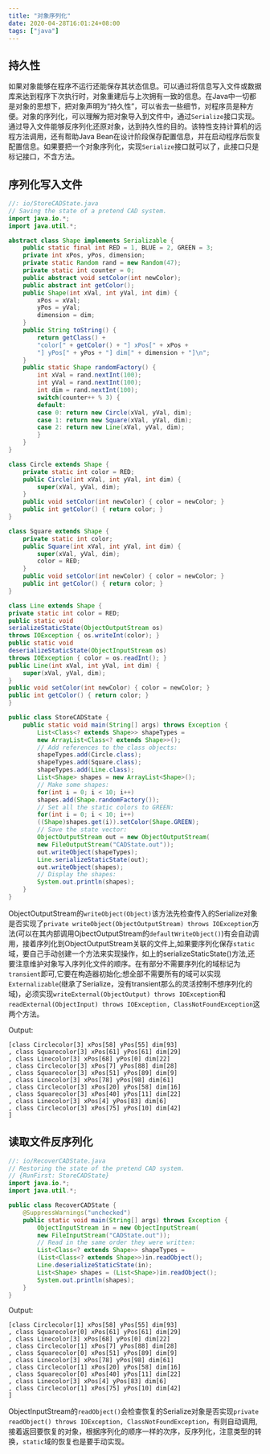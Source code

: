 ```yaml
---
title: "对象序列化"
date: 2020-04-28T16:01:24+08:00
tags: ["java"]
---
```


## 持久性

如果对象能够在程序不运行还能保存其状态信息。可以通过将信息写入文件或数据库来达到程序下次执行时，对象重建后与上次拥有一致的信息。在Java中一切都是对象的思想下，把对象声明为“持久性”，可以省去一些细节，对程序员是种方便。对象的序列化，可以理解为把对象导入到文件中，通过`Serialize`接口实现。通过导入文件能够反序列化还原对象，达到持久性的目的。该特性支持计算机的远程方法调用，还有帮助Java Bean在设计阶段保存配置信息，并在启动程序后恢复配置信息。如果要把一个对象序列化，实现`Serialize`接口就可以了，此接口只是标记接口，不含方法。

## 序列化写入文件

```java
//: io/StoreCADState.java
// Saving the state of a pretend CAD system.
import java.io.*;
import java.util.*;

abstract class Shape implements Serializable {
    public static final int RED = 1, BLUE = 2, GREEN = 3;
    private int xPos, yPos, dimension;
    private static Random rand = new Random(47);
    private static int counter = 0;
    public abstract void setColor(int newColor);
    public abstract int getColor();
    public Shape(int xVal, int yVal, int dim) {
        xPos = xVal;
        yPos = yVal;
        dimension = dim;
    }
    public String toString() {
        return getClass() +
        "color[" + getColor() + "] xPos[" + xPos +
        "] yPos[" + yPos + "] dim[" + dimension + "]\n";
    }
    public static Shape randomFactory() {
        int xVal = rand.nextInt(100);
        int yVal = rand.nextInt(100);
        int dim = rand.nextInt(100);
        switch(counter++ % 3) {
        default:
        case 0: return new Circle(xVal, yVal, dim);
        case 1: return new Square(xVal, yVal, dim);
        case 2: return new Line(xVal, yVal, dim);
        }
    }
}

class Circle extends Shape {
    private static int color = RED;
    public Circle(int xVal, int yVal, int dim) {
        super(xVal, yVal, dim);
    }
    public void setColor(int newColor) { color = newColor; }
    public int getColor() { return color; }
}

class Square extends Shape {
    private static int color;
    public Square(int xVal, int yVal, int dim) {
        super(xVal, yVal, dim);
        color = RED;
    }
    public void setColor(int newColor) { color = newColor; }
    public int getColor() { return color; }
}

class Line extends Shape {
private static int color = RED;
public static void
serializeStaticState(ObjectOutputStream os)
throws IOException { os.writeInt(color); }
public static void
deserializeStaticState(ObjectInputStream os)
throws IOException { color = os.readInt(); }
public Line(int xVal, int yVal, int dim) {
    super(xVal, yVal, dim);
}
public void setColor(int newColor) { color = newColor; }
public int getColor() { return color; }
}

public class StoreCADState {
    public static void main(String[] args) throws Exception {
        List<Class<? extends Shape>> shapeTypes =
        new ArrayList<Class<? extends Shape>>();
        // Add references to the class objects:
        shapeTypes.add(Circle.class);
        shapeTypes.add(Square.class);
        shapeTypes.add(Line.class);
        List<Shape> shapes = new ArrayList<Shape>();
        // Make some shapes:
        for(int i = 0; i < 10; i++)
        shapes.add(Shape.randomFactory());
        // Set all the static colors to GREEN:
        for(int i = 0; i < 10; i++)
        ((Shape)shapes.get(i)).setColor(Shape.GREEN);
        // Save the state vector:
        ObjectOutputStream out = new ObjectOutputStream(
        new FileOutputStream("CADState.out"));
        out.writeObject(shapeTypes);
        Line.serializeStaticState(out);
        out.writeObject(shapes);
        // Display the shapes:
        System.out.println(shapes);
    }
}
```

ObjectOutputStream的`writeObject(Object)`该方法先检查传入的Serialize对象是否实现了`private writeObject(ObjectOutputStream) throws IOException`方法(可以在其内部调用OjbectOutputStream的`defaultWriteObject()`)有会自动调用，接着序列化到ObjectOutputStream关联的文件上,如果要序列化保存`static`域，要自己手动创建一个方法来实现操作，如上的serializeStaticState()方法,还要注意维护对象写入序列化文件的顺序。在有部分不需要序列化的域标记为`transient`即可,它要在构造器初始化;想全部不需要所有的域可以实现`Externalizable`(继承了Serialize，没有transient那么的灵活控制不想序列化的域)，必须实现`writeExternal(ObjectOutput) throws IOException`和`readExternal(ObjectInput) throws IOException, ClassNotFoundException`这两个方法。

Output:

    [class Circlecolor[3] xPos[58] yPos[55] dim[93]
    , class Squarecolor[3] xPos[61] yPos[61] dim[29]
    , class Linecolor[3] xPos[68] yPos[0] dim[22]
    , class Circlecolor[3] xPos[7] yPos[88] dim[28]
    , class Squarecolor[3] xPos[51] yPos[89] dim[9]
    , class Linecolor[3] xPos[78] yPos[98] dim[61]
    , class Circlecolor[3] xPos[20] yPos[58] dim[16]
    , class Squarecolor[3] xPos[40] yPos[11] dim[22]
    , class Linecolor[3] xPos[4] yPos[83] dim[6]
    , class Circlecolor[3] xPos[75] yPos[10] dim[42]
    ]

## 读取文件反序列化

```java
//: io/RecoverCADState.java
// Restoring the state of the pretend CAD system.
// {RunFirst: StoreCADState}
import java.io.*;
import java.util.*;

public class RecoverCADState {
    @SuppressWarnings("unchecked")
    public static void main(String[] args) throws Exception {
        ObjectInputStream in = new ObjectInputStream(
        new FileInputStream("CADState.out"));
        // Read in the same order they were written:
        List<Class<? extends Shape>> shapeTypes =
        (List<Class<? extends Shape>>)in.readObject();
        Line.deserializeStaticState(in);
        List<Shape> shapes = (List<Shape>)in.readObject();
        System.out.println(shapes);
    }
}
```

Output:

    [class Circlecolor[1] xPos[58] yPos[55] dim[93]
    , class Squarecolor[0] xPos[61] yPos[61] dim[29]
    , class Linecolor[3] xPos[68] yPos[0] dim[22]
    , class Circlecolor[1] xPos[7] yPos[88] dim[28]
    , class Squarecolor[0] xPos[51] yPos[89] dim[9]
    , class Linecolor[3] xPos[78] yPos[98] dim[61]
    , class Circlecolor[1] xPos[20] yPos[58] dim[16]
    , class Squarecolor[0] xPos[40] yPos[11] dim[22]
    , class Linecolor[3] xPos[4] yPos[83] dim[6]
    , class Circlecolor[1] xPos[75] yPos[10] dim[42]
    ]

ObjectInputStream的`readObject()`会检查恢复的Serialize对象是否实现`private readObject() throws IOException, ClassNotFoundException`，有则自动调用, 接着返回要恢复的对象，根据序列化的顺序一样的次序，反序列化，注意类型的转换，`static`域的恢复也是要手动实现。